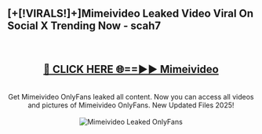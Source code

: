 <h2>[+[!VIRALS!]+]Mimeivideo Leaked Video Viral On Social X Trending Now - scah7</h2>
<br>
<div align="center">
<h2><a href="https://libra.edu.pl?Mimeivideo" rel="nofollow">🔴 CLICK HERE 🌐==►► Mimeivideo</a></h2>
<br>
Get Mimeivideo OnlyFans leaked all content. Now you can access all videos and pictures of Mimeivideo OnlyFans. New Updated Files 2025!
<br>
<br>
<a href="https://libra.edu.pl?Mimeivideo" rel="nofollow" data-target="animated-image.originalLink"><img src="https://i.ibb.co.com/WyWwxjT/player-gif2.gif" alt="Mimeivideo Leaked OnlyFans" style="max-width: 100%; display: inline-block;" data-target="animated-image.originalImage"></a>
</div>
<br>